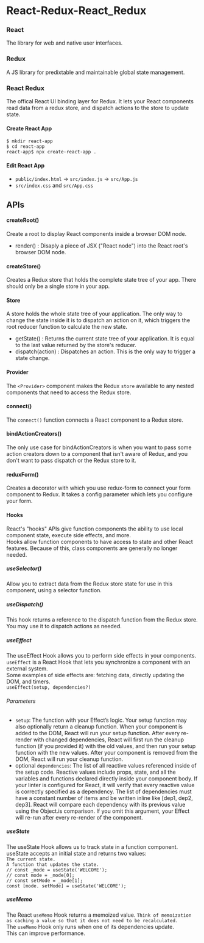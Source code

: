 # React-Redux-React_Redux
### React
The library for web and native user interfaces.
### Redux
A JS library for predixtable and maintainable global state management.
### React Redux
The offical React UI binding layer for Redux. It lets your React components read data from a redux store, and dispatch actions to the store to update state. 
#### Create React App
`$ mkdir react-app`  
`$ cd react-app`  
`react-app$ npx create-react-app .`  
#### Edit React App
- `public/index.html` -> `src/index.js` -> `src/App.js`  
- `src/index.css` and `src/App.css`
## APIs
#### createRoot()
Create a root to display React components inside a browser DOM node.
- render() : Disaply a piece of JSX ("React node") into the React root's browser DOM node.
#### createStore()
Creates a Redux store that holds the complete state tree of your app. There should only be a single store in your app.
#### Store
A store holds the whole state tree of your application. The only way to change the state inside it is to dispatch an action on it, which triggers the root reducer function to calculate the new state.  
- getState() : Returns the current state tree of your application. It is equal to the last value returned by the store's reducer.  
- dispatch(action) : Dispatches an action. This is the only way to trigger a state change.
#### Provider
The `<Provider>` component makes the Redux `store` available to any nested components that need to access the Redux store.

#### connect()
The `connect()` function connects a React component to a Redux store.
#### bindActionCreators()
The only use case for bindActionCreators is when you want to pass some action creators down to a component that isn't aware of Redux, and you don't want to pass dispatch or the Redux store to it.
#### reduxForm()
Creates a decorator with which you use redux-form to connect your form component to Redux. It takes a config parameter which lets you configure your form.

#### Hooks
React's "hooks" APIs give function components the ability to use local component state, execute side effects, and more.  
Hooks allow function components to have access to state and other React features. Because of this, class components are generally no longer needed.
##### useSelector()
Allow you to extract data from the Redux store state for use in this component, using a selector function.
##### useDispatch()
This hook returns a reference to the dispatch function from the Redux store. You may use it to dispatch actions as needed.
##### useEffect
The useEffect Hook allows you to perform side effects in your components.  
`useEffect` is a React Hook that lets you synchronize a component with an external system.  
Some examples of side effects are: fetching data, directly updating the DOM, and timers.  
`useEffect(setup, dependencies?)`  
###### Parameters
- `setup`: The function with your Effect’s logic. Your setup function may also optionally return a cleanup function. When your component is added to the DOM, React will run your setup function. After every re-render with changed dependencies, React will first run the cleanup function (if you provided it) with the old values, and then run your setup function with the new values. After your component is removed from the DOM, React will run your cleanup function.  
- optional `dependencies`: The list of all reactive values referenced inside of the setup code. Reactive values include props, state, and all the variables and functions declared directly inside your component body. If your linter is configured for React, it will verify that every reactive value is correctly specified as a dependency. The list of dependencies must have a constant number of items and be written inline like [dep1, dep2, dep3]. React will compare each dependency with its previous value using the Object.is comparison. If you omit this argument, your Effect will re-run after every re-render of the component.  
##### useState
The useState Hook allows us to track state in a function component.  
useState accepts an initial state and returns two values:  
  `The current state.`  
  `A function that updates the state.`  
  `// const _mode = useState('WELCOME');`  
  `// const mode = _mode[0];`  
  `// const setMode = _mode[1];`  
  `const [mode. setMode] = useState('WELCOME');`  
##### useMemo
The React `useMemo` Hook returns a memoized value. `Think of memoization as caching a value so that it does not need to be recalculated.`  
The `useMemo` Hook only runs when one of its dependencies update.  
This can improve performance.  

